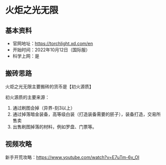 # 火炬之光无限

## 基本资料

- 官网地址：https://torchlight.xd.com/en
- 开始时间：2022年10月12日（国际服）
- 科学上网：是

## 搬砖思路

火炬之光无限主要搬砖的货币是【初火源质】

初火源质的主要来源：

1. 通过刷图会掉（异界-刻3以上）
2. 通过掉落暗金装备，高等级白装（打造装备需要的胚子），装备打造，交易所售卖
3. 出售刷图掉落的材料，例如罗盘、门票等。

## 视频攻略

新手开荒攻略：https://www.youtube.com/watch?v=E7uTm-6v_OI

